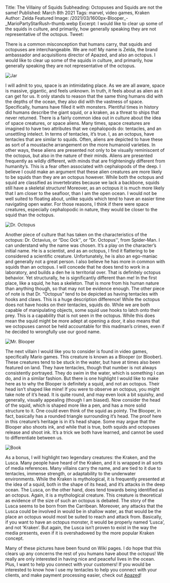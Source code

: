 Title: The Villainy of Squids
Subheading: Octopuses and Squids are not the same!
Published: March 8th 2021
Tags: marvel, video games, Kraken
Author: Zelda
Featured Image: /2021/03/1600px-Blooper_-_MarioPartyStarRush-thumb.webp
Excerpt: I would like to clear up some of the squids in culture, and primarily, how generally speaking they are not representative of the octopus.
Tweet: 

There is a common misconception that humans carry, that squids and octopuses are interchangeable. We are not! My name is Zelda, the brand ambassador and acquisitions director of Apazed, and also an octopus. I would like to clear up some of the squids in culture, and primarily, how generally speaking they are not representative of the octopus.

![Jar](/2021/03/pexels-rakicevic-nenad-1274260-1200.webp)

I will admit to you, space is an intimidating place. As we are all aware, space is massive, gigantic, and feels unknown. In truth, it feels about as alien as it can get for us. It only stands to reason that the same thing humans did with the depths of the ocean, they also did with the vastness of space. Specifically, humans have filled it with monsters. Plentiful times in history did humans describe the giant squid, or a kraken, as a threat to ships that never returned. There is a fairly common idea out in culture about the idea of space creatures, or space aliens. Many times, space creatures are imagined to have two attributes that we cephalopods do: tentacles, and an unsettling intelect. In terms of tentacles, it’s true. I, as an octopus, have tentacles that are similar to squids. Often, aliens are depicted to have these as sort of a moustache arrangement on the more humanoid varieties. In other ways, these aliens are presented not only to be visually reminiscent of the octopus, but also in the nature of their minds. Aliens are presented frequently as wildly different, with minds that are frighteningly different from humanity’s. This is a fear often associated with cephalopods of the deep. I believe I could make an argument that these alien creatures are more likely to be squids than they are an octopus however. While both the octopus and squid are classified as invertebrates because we lack a backbone, squids still have a skeletal structure! Moreover, as an octopus it is much more likely that I am closer to the seafloor, than I am the open ocean. I would not be well suited to floating about, unlike squids which tend to have an easier time navigating open water. For those reasons, I think if there were space creatures, especially cephalopodic in nature, they would be closer to the squid than the octopus.

![Dr. Octopus](/2021/03/Doctor-Octopus-Spider-Man-Marvel-Comics-h1-1200.webp)

Another piece of culture that has taken on the characteristics of the octopus: Dr. Octavius, or “Doc Ock'', or “Dr. Octopus'',  from Spider-Man. I can understand why the name was chosen. It’s a play on the character’s initial name. He is a scientist, and as an octopus, I find it flattering to be considered a scientific creature. Unfortunately, he is also an ego-maniac and generally not a great person. I also believe he has more in common with squids than an octopus. I will concede that he does tend to work in a laboratory, and builds a den he is territorial over. That is definitely octopus behavior. Yet structurally, he is significantly different than me! In the first place, like a squid, he has a skeleton. That is more from his human nature than anything though, so that may not be evidence enough. The other piece of note is that Dr. “Octopus” tend to be depicted as having tentacles with hooks and claws. This is a huge description difference! While the octopus does not have hooks on their tentacles, squids do. While we are both capable of manipulating objects, some squid use hooks to latch onto their prey. This is a capability that is not seen in the octopus. While this does mean the squid might be more adept at opening a door, it also means that we octopuses cannot be held accountable for this madman’s crimes, even if he decided to wrongfully use our good name.

![Mr. Blooper](/2021/03/1600px-Blooper_-_MarioPartyStarRush-1200.webp) 

The next villain I would like you to consider is found in video games, specifically Mario games. This creature is known as a Blooper (or Bloober). These creatures tend to be stuck in the water, but have at times also been featured on land. They have tentacles, though that number is not always consistently portrayed. They do swim in the water, which is something I can do, and in a similar fashion. But there is one highlight I would like to make here as to why the Blooper is definitely a squid, and not an octopus. Their head isn’t shaped like mine! If you were to observe an octopus, you might take note of it’s head. It is quite round, and may even look a bit squishy, and generally, visually appealing (though I am biased). Now consider the head of the squid, which is shaped more like a pen, and has a more solid structure to it. One could even think of the squid as pointy. The Blooper, in fact, basically has a rounded triangle surrounding it’s head. The proof here in this creature’s heritage is in it’s head shape. Some may argue that the Blooper also shoots ink, and while that is true, both squids and octopuses release and shoot ink. It’s a trick we both have learned, and cannot be used to differentiate between us.

![Book](/2021/03/pexels-george-sharvashidze-69004-1200.webp)

As a bonus, I will highlight two legendary creatures: the Kraken, and the Lusca. Many people have heard of the Kraken, and it is wrapped in all sorts of media references. Many villains carry the name, and are tied to it due to tentacles, immense strength, or adaptability to the underwater environments. While the Kraken is mythological, it is frequently presented at the idea of a squid, both in the shape of its head, and it’s attacks in the deep ocean. The Lusca, on the other hand, does tend towards being identified as an octopus. Again, it is a mythological creature. This creature is theoretical as evidence of the size of such an octopus is debated. The story of the Lusca seems to be born from the Carribean. Moreover, any attacks that the Lusca could be involved in would be in shallow water, as that would be the place an octopus would most be suited to reach and attack from. Basically, if you want to have an octopus monster, it would be properly named ‘Lusca’, and not ‘Kraken’. But again, the Lusca isn’t proven to exist in the way the media presents, even if it is overshadowed by the more popular Kraken concept.

Many of these pictures have been found on Wiki pages. I do hope that this clears up any concerns the rest of you humans have about the octopus! We really are only interested in having nice and peaceful lives in the ocean. Plus, I want to help you connect with your customers! If you would be interested to know how I use my tentacles to help you connect with your clients, and make payment processing easier, check out [Apazed](www.apazed.com)!
